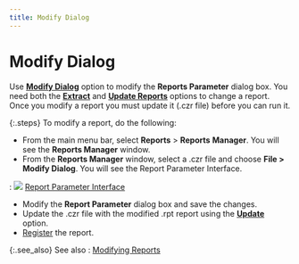 ```yaml
---
title: Modify Dialog
---
```


# Modify Dialog


Use [**Modify 
 Dialog**]({{site.rmgr_baseurl}}/misc/modify_dialog.html) option to modify the **Reports 
 Parameter** dialog box. You need both the [**Extract**]({{site.rmgr_baseurl}}/misc/extract.html) and [**Update Reports**]({{site.rmgr_baseurl}}/misc/update.html) options to change  a report. Once you modify a report you must update it (.czr file) before  you can run it.


{:.steps}
To modify a report, do the following:

- From the main  menu bar, select **Reports** >  **Reports** **Manager**.  You will see the **Reports Manager** window.
- From the **Reports Manager** window, select a .czr  file and choose **File &gt; Modify Dialog**.  You will see the Report Parameter Interface.

: ![]({{site.rmgr_baseurl}}/img/lens.gif) [Report  Parameter Interface]({{site.rmgr_baseurl}}/manager/window/creating-reports/parameter-interface/report_manager_interface.html)

- Modify the **Report Parameter** dialog box and save  the changes.
- Update the  .czr file with the modified .rpt report using the [**Update**]({{site.rmgr_baseurl}}/misc/update.html) option.
- [Register]({{site.rmgr_baseurl}}/manager/window/creating-reports/registering-and-unregistering/register_a_report.html)  the report.



{:.see_also}
See also
: [Modifying Reports]({{site.rmgr_baseurl}}/manager/window/modifying-reports/modifying_reports.html)
